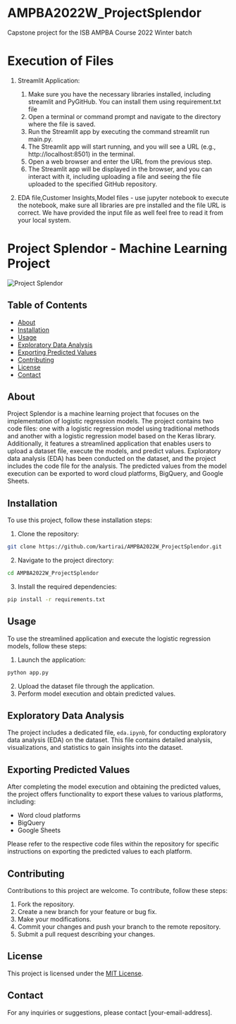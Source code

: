 # AMPBA2022W_ProjectSplendor
Capstone project for the ISB AMPBA Course 2022 Winter batch

# Execution of Files
1. Streamlit Application: 
	1.	Make sure you have the necessary libraries installed, including streamlit and PyGitHub. You can install them using requirement.txt file 
	2.	Open a terminal or command prompt and navigate to the directory where the file is saved.
	3.	Run the Streamlit app by executing the command streamlit run main.py.
	4.	The Streamlit app will start running, and you will see a URL (e.g., http://localhost:8501) in the terminal.
	5.	Open a web browser and enter the URL from the previous step.
	6.	The Streamlit app will be displayed in the browser, and you can interact with it, including uploading a file and seeing the file uploaded to the specified GitHub repository.

2. EDA file,Customer Insights,Model files - use jupyter notebook to execute the notebook, make sure all libraries are pre installed and the file URL is correct. We have provided the input file as well feel free to read it from your local system.
   
# Project Splendor - Machine Learning Project

![Project Splendor](https://github.com/kartirai/AMPBA2022W_ProjectSplendor/raw/master/images/splendor_logo.png)

## Table of Contents

- [About](#about)
- [Installation](#installation)
- [Usage](#usage)
- [Exploratory Data Analysis](#exploratory-data-analysis)
- [Exporting Predicted Values](#exporting-predicted-values)
- [Contributing](#contributing)
- [License](#license)
- [Contact](#contact)

## About

Project Splendor is a machine learning project that focuses on the implementation of logistic regression models. The project contains two code files: one with a logistic regression model using traditional methods and another with a logistic regression model based on the Keras library. Additionally, it features a streamlined application that enables users to upload a dataset file, execute the models, and predict values. Exploratory data analysis (EDA) has been conducted on the dataset, and the project includes the code file for the analysis. The predicted values from the model execution can be exported to word cloud platforms, BigQuery, and Google Sheets.

## Installation

To use this project, follow these installation steps:

1. Clone the repository:

```bash
git clone https://github.com/kartirai/AMPBA2022W_ProjectSplendor.git
```

2. Navigate to the project directory:

```bash
cd AMPBA2022W_ProjectSplendor
```

3. Install the required dependencies:

```bash
pip install -r requirements.txt
```

## Usage

To use the streamlined application and execute the logistic regression models, follow these steps:

1. Launch the application:

```bash
python app.py
```

2. Upload the dataset file through the application.
3. Perform model execution and obtain predicted values.

## Exploratory Data Analysis

The project includes a dedicated file, `eda.ipynb`, for conducting exploratory data analysis (EDA) on the dataset. This file contains detailed analysis, visualizations, and statistics to gain insights into the dataset.

## Exporting Predicted Values

After completing the model execution and obtaining the predicted values, the project offers functionality to export these values to various platforms, including:

- Word cloud platforms
- BigQuery
- Google Sheets

Please refer to the respective code files within the repository for specific instructions on exporting the predicted values to each platform.

## Contributing

Contributions to this project are welcome. To contribute, follow these steps:

1. Fork the repository.
2. Create a new branch for your feature or bug fix.
3. Make your modifications.
4. Commit your changes and push your branch to the remote repository.
5. Submit a pull request describing your changes.

## License

This project is licensed under the [MIT License](LICENSE).

## Contact

For any inquiries or suggestions, please contact [your-email-address].
